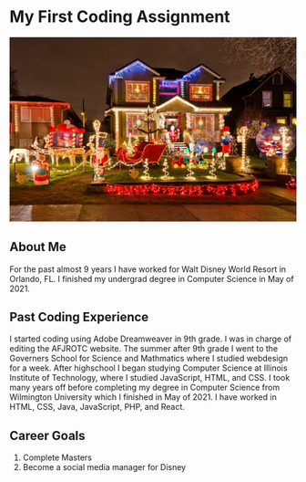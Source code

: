 # My First Coding Assignment

![My Personality](personality.jpeg)

## About Me
For the past almost 9 years I have worked for Walt Disney World Resort in Orlando, FL. I finished my undergrad degree in Computer Science in May of 2021. 

## Past Coding Experience
I started coding using Adobe Dreamweaver in 9th grade. I was in charge of editing the AFJROTC website. The summer after 9th grade I went to the Governers School for Science and Mathmatics where I studied webdesign for a week. After highschool I began studying Computer Science at Illinois Institute of Technology, where I studied JavaScript, HTML, and CSS. I took many years off before completing my degree in Computer Science from Wilmington University which I finished in May of 2021. I have worked in HTML, CSS, Java, JavaScript, PHP, and React.

## Career Goals
1. Complete Masters
2. Become a social media manager for Disney
